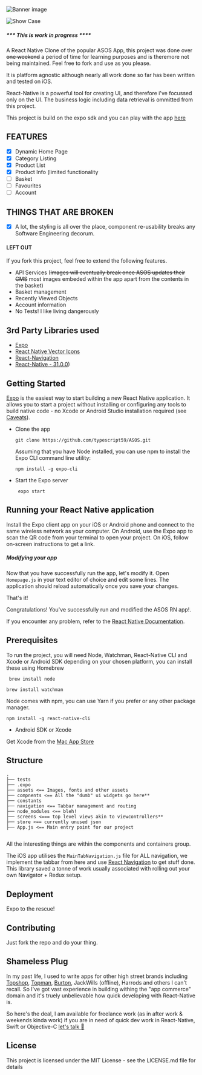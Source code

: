  ![Banner image](https://github.com/typescript59/ASOS/raw/master/ASOS%20BANNER%402x.png)

 ![Show Case](https://github.com/typescript59/ASOS/raw/master/ASOS-Showcase%402x.png)

##### *** This is work in progress ****
A React Native Clone of the popular ASOS App, this project was done over ~~one weekend~~ a period of time for learning purposes and is theremore not being maintained. Feel free to fork and use as you please.

It is platform agnostic although nearly all work done so far has been written and tested on iOS.

React-Native is a powerful tool for creating UI, and therefore i've focussed only on the UI. The business logic including data retrieval is ommitted from this project.

This project is build on the expo sdk and you can play with the app  [here](https://exp.host/@nscoder/asos)

## FEATURES

- [x] Dynamic Home Page
- [x] Category Listing
- [x] Product List
- [x] Product Info (limited functionality
- [ ] Basket
- [ ] Favourites
- [ ] Account

## THINGS THAT ARE BROKEN
- [x] A lot, the styling is all over the place, component re-usability breaks any Software Engineering decorum.

#### LEFT OUT

If you fork this project, feel free to extend the following features.

- API Services (~~Images will eventually break once ASOS updates their CMS~~ most images embeded within the app apart from the contents in the basket)
- Basket management
- Recently Viewed Objects
- Account information
- No Tests! I like living dangerously

## 3rd Party Libraries used

- [Expo](https://expo.io) 
- [React Native Vector Icons](https://github.com/oblador/react-native-vector-icons)
- [React-Navigation](https://reactnavigation.org/en/)
- [React-Native - 31.0.0](https://github.com/expo/react-native/archive/sdk-31.0.0.tar.gz))


## Getting Started

[Expo](https://expo.io/) is the easiest way to start building a new React Native application. It allows you to start a project without installing or configuring any tools to build native code - no Xcode or Android Studio installation required (see [Caveats](https://facebook.github.io/react-native/docs/getting-started#caveats)).

- Clone the app

  `git clone https://github.com/typescript59/ASOS.git `
  
  Assuming that you have Node installed, you can use npm to install the Expo CLI command line utility:
  
  `npm install -g expo-cli`

- Start the Expo server

  ` expo start`
  
## Running your React Native application
  
  Install the Expo client app on your iOS or Android phone and connect to the same wireless network as your computer. On Android, use the Expo app to scan the QR code from your terminal to open your project. On iOS, follow on-screen instructions to get a link.
  
  ##### Modifying your app
  
  Now that you have successfully run the app, let's modify it. Open `Homepage.js` in your text editor of choice and edit some lines. The application should reload automatically once you save your changes.
  
  That's it!
  
  Congratulations! You've successfully run and modified the ASOS RN app!.
  
  
 If you encounter any problem, refer to the [React Native Documentation](https://facebook.github.io/react-native/docs/getting-started.html).

## Prerequisites

To run the project, you will need Node, Watchman, React-Native CLI and Xcode or Android SDK depending on your chosen platform, you can install these using Homebrew

` brew install node`

` brew install watchman `

Node comes with npm, you can use Yarn if you prefer or any other package manager.

` npm install -g react-native-cli `

- Android SDK or Xcode 

Get Xcode from the [Mac App Store](https://itunes.apple.com/us/app/xcode/id497799835?mt=12)

## Structure
```
.
├── tests
├── .expo
├── assets <== Images, fonts and other assets
├── compnents <== All the "dumb" ui widgets go here**
├── constants
├── navigation <== Tabbar management and routing
├── node_modules <== bleh!
├── screens <=== top level views akin to viewcontrollers**
├── store <== currently unused json
├── App.js <== Main entry point for our project
    
```

All the interesting things are within the components and containers group. 

The iOS app utilises the `MainTabNavigation.js` file for ALL navigation, we implement the tabbar from here and use [React Navigation](https://reactnavigation.org/en/) to get stuff done. This library saved a tonne of work usually associated with rolling out your own Navigator + Redux setup.

## Deployment

Expo to the rescue!


## Contributing

Just fork the repo and do your thing.


## Shameless Plug

In my past life, I used to write apps for other high street brands including [Topshop](https://itunes.apple.com/gb/app/topshop/id355683626?mt=8), [Topman](https://itunes.apple.com/gb/app/topman/id579354482?mt=8), [Burton](https://itunes.apple.com/gb/app/burton-menswear-london/id572488756?mt=8), JackWills (offline), Harrods and others I can't recall. So I've got vast experience in building withing the "app commerce" domain and it's truely unbelievable how quick developing with React-Native is.  

So here's the deal, I am available for freelance work (as in after work & weekends kinda work) if you are in need of  quick dev work in React-Native, Swift or Objective-C <a href="mailto:typescript59@gmail.com">let's talk 📧 </a>

## License

This project is licensed under the MIT License - see the LICENSE.md file for details

